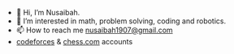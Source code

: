 - 👋 Hi, I’m Nusaibah.
- 👀 I’m interested in math, problem solving, coding and robotics.
- 📫 How to reach me nusaibah1907@gmail.com
- [codeforces](https://codeforces.com/profile/ph0enlx) & [chess.com](https://www.chess.com/member/afifa1907) accounts

<!---
NusaibahAfifa/NusaibahAfifa is a ✨ special ✨ repository because its `README.md` (this file) appears on your GitHub profile.
You can click the Preview link to take a look at your changes.
--->
